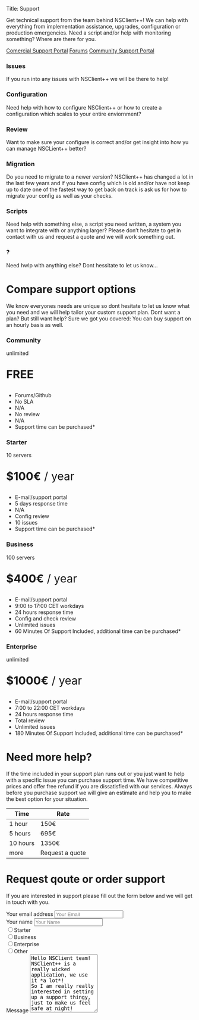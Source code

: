 Title: Support

Get technical support from the team behind NSClient++!
We can help with everything from implementation assistance, upgrades, configuration or production emergencies.
Need a script and/or help with monitoring something? Where are there for you.

<div class="row text-center">
		<a href="https://nsclient.freshdesk.com" class="btn btn-primary">Comercial Support Portal</a>
		<a href="https://forums.nsclient.org" class="btn btn-primary">Forums</a>
		<a href="https://github.com/mickem/nscp/issues" class="btn btn-primary">Community Support Portal</a>
</div>

<div class="row">
		<div class="col-md-1">
			<i class="fa fa-bug fa-3x" style="margin-top: 1em;"></i>
		</div>
		<div class="col-md-5">
			<h3>Issues</h3>
			<p>If you run into any issues with NSClient++ we will be there to help!</p>
		</div>
		<div class="col-md-1">
			<i class="fa fa-cog fa-3x" style="margin-top: 1em;"></i>
		</div>
		<div class="col-md-5">
			<h3>Configuration</h3>
			<p>Need help with how to configure NSClient++ or how to create a configuration which scales to your entire enviornment?</p>
		</div>
</div>
<div class="row">
	<div class="col-md-1">
			<i class="fa fa-binoculars fa-3x" style="margin-top: 1em;"></i>
	</div>
	<div class="col-md-5">
		<h3>Review</h3>
		<p>Want to make sure your configure is correct and/or get insight into how yu can manage NSCLient++ better?</p>
	</div>
	<div class="col-md-1">
			<i class="fa fa-code-fork fa-3x" style="margin-top: 1em;"></i>
	</div>
	<div class="col-md-5">
		<h3>Migration</h3>
		<p>Do you need to migrate to a newer version? NSClient++ has changed a lot in the last few years and if you have config which is old and/or have not keep up to date one of the fastest way to get back on track is ask us for how to migrate your config as well as your checks.</p>
	</div>
</div>
<div class="row">
	<div class="col-md-1">
			<i class="fa fa-code fa-3x" style="margin-top: 1em;"></i>
	</div>
	<div class="col-md-5">
		<h3>Scripts</h3>
		<p>Need help with something else, a script you need written, a system you want to integrate with or anything larger? Please don’t hesitate to get in contact with us and request a quote and we will work something out.</p>
	</div>
	<div class="col-md-1">
			<i class="fa fa-comment-o fa-3x" style="margin-top: 1em;"></i>
	</div>
	<div class="col-md-5">
		<h3>?</h3>
		<p>Need hwlp with anything else? Dont hessitate to let us know...</p>
	</div>
</div>

# Compare support options #

We know everyones needs are unique so dont hesitate to let us know what you need and we will help tailor your custom support plan.
Dont want a plan? But still want help? Sure we got you covered: You can buy support on an hourly basis as well.

<div class="row">
	<div class="col-md-3">
		<div class="panel panel-info">
			<div class="panel-heading">
				<h3 class="text-center">Community</h3>
				<p class="text-center">unlimited</p>
			</div>
			<div class="panel-body text-center">
				<p class="lead" style="font-size:30px">
					<strong>FREE</strong>
				</p>
			</div>
			<ul class="list-group list-group-flush text-center">
				<li class="list-group-item">Forums/Github</li>
				<li class="list-group-item">No SLA</li>
				<li class="list-group-item">N/A</li>
				<li class="list-group-item">No review</li>
				<li class="list-group-item">N/A</li>
				<li class="list-group-item">Support time can be purchased*</li>
			</ul>
		</div>
	</div>
	<div class="col-md-3">
		<div class="panel panel-info">
			<div class="panel-heading">
				<h3 class="text-center">Starter</h3>
				<p class="text-center">10 servers</p>
			</div>
			<div class="panel-body text-center">
				<p class="lead" style="font-size:30px">
					<strong>$100€</strong> / year
				</p>
			</div>
			<ul class="list-group list-group-flush text-center">
				<li class="list-group-item">E-mail/support portal</li>
				<li class="list-group-item">5 days response time</li>
				<li class="list-group-item">N/A</li>
				<li class="list-group-item">Config review</li>
				<li class="list-group-item">10 issues</li>
				<li class="list-group-item">Support time can be purchased*</li>
			</ul>
		</div>
	</div>
	<div class="col-md-3">
		<div class="panel panel-success">
			<div class="panel-heading">
				<h3 class="text-center">Business</h3>
				<p class="text-center">100 servers</p>
			</div>
			<div class="panel-body text-center">
				<p class="lead" style="font-size:30px">
					<strong>$400€</strong> / year
				</p>
			</div>
			<ul class="list-group list-group-flush text-center">
				<li class="list-group-item">E-mail/support portal</li>
				<li class="list-group-item">9:00 to 17:00 CET workdays</li>
				<li class="list-group-item">24 hours response time</li>
				<li class="list-group-item">Config and check review</li>
				<li class="list-group-item">Unlimited issues</li>
				<li class="list-group-item">60 Minutes Of Support Included, additional time can be purchased*</li>
			</ul>
		</div>
	</div>
	<div class="col-md-3">
		<div class="panel panel-success">
			<div class="panel-heading">
				<h3 class="text-center">Enterprise</h3>
				<p class="text-center">unlimited</p>
			</div>
			<div class="panel-body text-center">
				<p class="lead" style="font-size:30px">
					<strong>$1000€</strong> / year
				</p>
			</div>
			<ul class="list-group list-group-flush text-center">
				<li class="list-group-item">E-mail/support portal</li>
				<li class="list-group-item">7:00 to 22:00 CET workdays</li>
				<li class="list-group-item">24 hours response time</li>
				<li class="list-group-item">Total review</li>
				<li class="list-group-item">Unlimited issues</li>
				<li class="list-group-item">180 Minutes Of Support Included, additional time can be purchased*</li>
			</ul>
		</div>
	</div>
</div>

# Need more help?

If the time included in your support plan runs out or you just want to help with a specific issue you can purchase support time. 
We have competitive prices and offer free refund if you are dissatisfied with our services. 
Always before you purchase support we will give an estimate and help you to make the best option for your situation.


| Time     | Rate            |
|----------|-----------------|
| 1 hour   | 150€            |
| 5 hours  | 695€            |
| 10 hours | 1350€           |
| more     | Request a quote |

# Request qoute or order support

If you are interested in support please fill out the form below and we will get in touch with you.

<form action="https://fwdform.herokuapp.com/user/e9122444-e6fe-410b-bd4a-39effee64917" method="post">
	<script>
		function setLevel(level) {
			t = '[' + level + ']'
			s = $('#ta').val()
			old = s
			s = s.replace('[level]', t)
			s = s.replace('[starter]', t)
			s = s.replace('[business]', t)
			s = s.replace('[enterprise]', t)
			s = s.replace('[other]', t)
			if (old == s) {
				s += "\n P.S. I forgot to say: " + t
			}
			$('#ta').val(s)
		}
	</script>
	<div class="form-group">
		<label for="email">Your email address</label>
		<input name="email" type="email" class="form-control" id="email" placeholder="Your Email">
	</div>
	<div class="form-group">
		<label for="name">Your name</label>
		<input name="name" type="text" class="form-control" id="name" placeholder="Your Name">
	</div>
	<div class="radio">
		<label>
			<input type="radio" name="level" id="levelfan" value="fan" onclick="setLevel('starter')">Starter</input>
		</label>
	</div>
	<div class="radio">
		<label>
			<input type="radio" name="level" id="levelsilver" value="silver" onclick="setLevel('business')">Business</input>
		</label>
	</div>
	<div class="radio">
		<label>
			<input type="radio" name="level" id="levelgold" value="gold" onclick="setLevel('enterprise')">Enterprise</input>
		</label>
	</div>
	<div class="radio">
		<label>
			<input type="radio" name="level" id="levelother" value="gold" onclick="setLevel('other')">Other</input>
		</label>
	</div>
	<div class="form-group">
		<label for="ta">Message</label>
		<textarea name="message" class="form-control" id="ta" rows="10">Hello NSClient team!
NSClient++ is a really wicked application, we use it *a lot*!
So I am really really interested in setting up a support thingy, just to make us feel safe at night!
So could you let me know how we can get a [level] support contract?

		</textarea>
	</div>
	<button type="submit" class="btn btn-default">Send</button>
</form>


